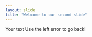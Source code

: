 ```yaml
---
layout: slide
title: "Welcome to our second slide"
---
```

Your text
Use the left error to go back!
